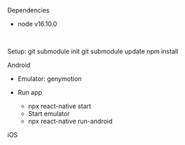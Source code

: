 Dependencies  
  * node v16.10.0

&nbsp;

Setup:
git submodule init
git submodule update
npm install

Android  
  * Emulator: genymotion  

  * Run app
    - npx react-native start  
    - Start emulator
    - npx react-native run-android  

iOS
  